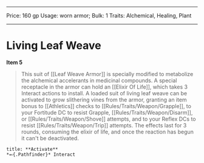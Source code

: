 
---
Price: 160 gp
Usage: worn armor;
Bulk: 1
Traits: Alchemical, Healing, Plant

---

# Living Leaf Weave

**Item 5**

> This suit of [[Leaf Weave Armor]] is specially modified to metabolize the alchemical accelerants in medicinal compounds. A special receptacle in the armor can hold an [[Elixir Of Life]], which takes 3 Interact actions to install. A loaded suit of living leaf weave can be activated to grow slithering vines from the armor, granting an item bonus to [[Athletics]] checks to [[Rules/Traits/Weapon/Grapple]], to your Fortitude DC to resist Grapple, [[Rules/Traits/Weapon/Disarm]], or [[Rules/Traits/Weapon/Shove]] attempts, and to your Reflex DCs to resist [[Rules/Traits/Weapon/Trip]] attempts. The effects last for 3 rounds, consuming the elixir of life, and once the reaction has begun it can't be deactivated.

```ad-embed-ability
title: **Activate**
*⬻{.Pathfinder}* Interact 
```
